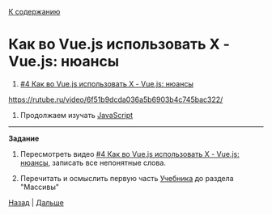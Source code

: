 [К содержанию](../readme.md#введение-в-web-разработку)

# Как во Vue.js использовать Х - Vue.js: нюансы

<!-- 8 минут -->

1. [#4 Как во Vue.js использовать Х - Vue.js: нюансы](https://www.youtube.com/watch?v=orWKmX4xO1g)

https://rutube.ru/video/6f51b9dcda036a5b6903b4c745bac322/

1. Продолжаем изучать [JavaScript](https://learn.javascript.ru/symbol)

---

**Задание**

1. Пересмотреть видео [#4 Как во Vue.js использовать Х - Vue.js: нюансы](https://www.youtube.com/watch?v=orWKmX4xO1g), записать все непонятные слова.

1. Перечитать и осмыслить первую часть [Учебника](https://learn.javascript.ru/symbol) до раздела "Массивы"

[Назад](./web_04.md) | [Дальше](./web_06.md)